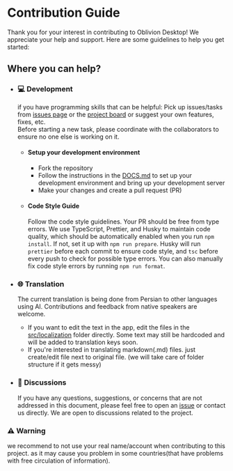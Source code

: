 # Contribution Guide

Thank you for your interest in contributing to Oblivion Desktop! We appreciate your help and support. Here are some guidelines to help you get started:

## Where you can help?

- ### 💻 Development

    if you have programming skills that can be helpful:
    Pick up issues/tasks from [issues page](https://github.com/bepass-org/oblivion-desktop/issues) or the [project board](https://github.com/orgs/bepass-org/projects/4) or suggest your own features, fixes, etc.  
     Before starting a new task, please coordinate with the collaborators to ensure no one else is working on it.

    - #### Setup your development environment

        - Fork the repository
        - Follow the instructions in the [DOCS.md](DOCS.md) to set up your development environment and bring up your development server
        - Make your changes and create a pull request (PR)

    - #### Code Style Guide
        Follow the code style guidelines. Your PR should be free from type errors. We use TypeScript, Prettier, and Husky to maintain code quality, which should be automatically enabled when you run `npm install`. If not, set it up with `npm run prepare`. Husky will run `prettier` before each commit to ensure code style, and `tsc` before every push to check for possible type errors. You can also manually fix code style errors by running `npm run format`.

- ### 🌐 Translation

    The current translation is being done from Persian to other languages using AI. Contributions and feedback from native speakers are welcome.

    - If you want to edit the text in the app, edit the files in the [src/localization](src/localization) folder directly. Some text may still be hardcoded and will be added to translation keys soon.
    - If you're interested in translating markdown(.md) files. just create/edit file next to original file. (we will take care of folder structure if it gets messy)

- ### 💬 Discussions

    If you have any questions, suggestions, or concerns that are not addressed in this document, please feel free to open an [issue](https://github.com/bepass-org/oblivion-desktop/issues) or contact us directly. We are open to discussions related to the project.

### ⚠️ Warning

we recommend to not use your real name/account when contributing to this project. as it may cause you problem in some countries(that have problems with free circulation of information).
